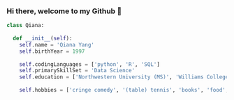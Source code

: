 ### Hi there, welcome to my Github 💜

```python
class Qiana:
  
  def __init__(self):
    self.name = 'Qiana Yang'
    self.birthYear = 1997
    
    self.codingLanguages = ['python', 'R', 'SQL']
    self.primarySkillSet = 'Data Science'
    self.education = ['Northwestern University (MS)', 'Williams College (BA)']
    
    self.hobbies = ['cringe comedy', '(table) tennis', 'books', 'food', 'piano']
```

<!--
**qianyang1997/qianyang1997** is a ✨ _special_ ✨ repository because its `README.md` (this file) appears on your GitHub profile.

Here are some ideas to get you started:

- 🔭 I’m currently working on ...
- 🌱 I’m currently learning ...
- 👯 I’m looking to collaborate on ...
- 🤔 I’m looking for help with ...
- 💬 Ask me about ...
- 📫 How to reach me: ...
- 😄 Pronouns: ...
- ⚡ Fun fact: ...
-->
